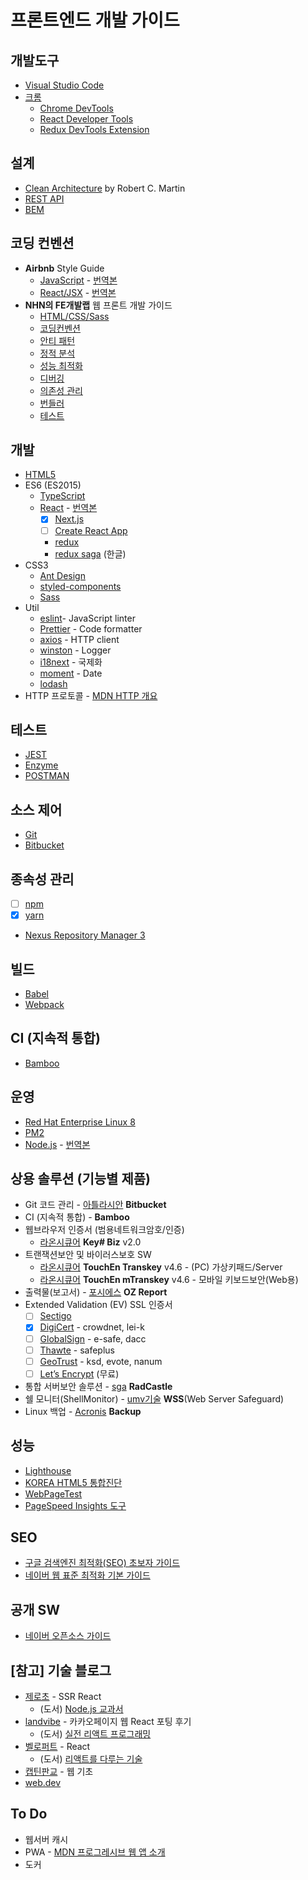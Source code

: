 # 프론트엔드 개발 가이드

## 개발도구

- [Visual Studio Code](https://code.visualstudio.com/)
- [크롬](https://www.google.com/intl/ko/chrome/)
  - [Chrome DevTools](https://developers.google.com/web/tools/chrome-devtools/?hl=ko)
  - [React Developer Tools](https://chrome.google.com/webstore/detail/react-developer-tools/fmkadmapgofadopljbjfkapdkoienihi?hl=ko)
  - [Redux DevTools Extension](http://extension.remotedev.io/)

## 설계

- [Clean Architecture](https://blog.coderifleman.com/2017/12/18/the-clean-architecture/) by Robert C. Martin
- [REST API](https://meetup.toast.com/posts/92)
- [BEM](http://getbem.com/)

## 코딩 컨벤션

- **Airbnb** Style Guide
  - [JavaScript](https://github.com/airbnb/javascript) - [번역본](https://github.com/ParkSB/javascript-style-guide)
  - [React/JSX](https://github.com/airbnb/javascript/tree/master/react) - [번역본](https://github.com/apple77y/javascript/tree/master/react)
- **NHN의 FE개발랩** 웹 프론트 개발 가이드
  - [HTML/CSS/Sass](https://ui.toast.com/fe-guide/ko_HTMLCSS)
  - [코딩컨벤션](https://ui.toast.com/fe-guide/ko_CODING-CONVENSION/)
  - [안티 패턴](https://ui.toast.com/fe-guide/ko_ANTI-PATTERN/)
  - [정적 분석](https://ui.toast.com/fe-guide/ko_STATIC-ANALYSIS/)
  - [성능 최적화](https://ui.toast.com/fe-guide/ko_PERFORMANCE/)
  - [디버깅](https://ui.toast.com/fe-guide/ko_DEBUG/)
  - [의존성 관리](https://ui.toast.com/fe-guide/ko_DEPENDENCY-MANAGE/)
  - [번들러](https://ui.toast.com/fe-guide/ko_BUNDLER/)
  - [테스트](https://ui.toast.com/fe-guide/ko_TEST/)

## 개발

- [HTML5](https://ui.toast.com/fe-guide/ko_HTMLCSS)
- ES6 (ES2015)
  - [TypeScript](https://www.typescriptlang.org/docs/)
  - [React](https://reactjs.org/docs/) - [번역본](https://ko.reactjs.org/docs/)
    - [x] [Next.js](https://nextjs.org/docs/)
    - [ ] [Create React App](https://create-react-app.dev/docs/getting-started)
    - [redux](https://redux.js.org/introduction/getting-started)
    - [redux saga](https://mskims.github.io/redux-saga-in-korean/) (한글)
- CSS3
  - [Ant Design](https://ant.design/docs/react/introduce)
  - [styled-components](https://www.styled-components.com/docs)
  - [Sass](https://sass-lang.com/documentation)
- Util
  - [eslint](https://eslint.org/)- JavaScript linter
  - [Prettier](https://prettier.io/) - Code formatter
  - [axios](https://github.com/axios/axios) - HTTP client
  - [winston](https://github.com/winstonjs/winston) - Logger
  - [i18next](https://www.i18next.com/) - 국제화
  - [moment](https://momentjs.com/docs/) - Date
  - [lodash](https://lodash.com/)
- HTTP 프로토콜 - [MDN HTTP 개요](https://developer.mozilla.org/ko/docs/Web/HTTP/Overview)

## 테스트

- [JEST](ksdhj)
- [Enzyme](https://airbnb.io/enzyme/)
- [POSTMAN](https://www.getpostman.com/)

## 소스 제어

- [Git](https://git-scm.com/)
- [Bitbucket](https://bitbucket.org/)

## 종속성 관리

- [ ] [npm](https://www.npmjs.com/)
- [x] [yarn](https://yarnpkg.com/lang/en/)
- [Nexus Repository Manager 3](https://help.sonatype.com/repomanager3)

## 빌드

- [Babel](https://babeljs.io/)
- [Webpack](https://webpack.js.org/)

## CI (지속적 통합)

- [Bamboo](https://www.atlassian.com/ko/software/bamboo)

## 운영

- [Red Hat Enterprise Linux 8](https://www.redhat.com/ko/technologies/linux-platforms/enterprise-linux)
- [PM2](http://pm2.keymetrics.io/)
- [Node.js](https://nodejs.org/) - [번역본](https://nodejs.org/ko/)

## 상용 솔루션 (기능별 제품)

- Git 코드 관리 - [아틀라시안](https://www.atlassian.com/ko) **Bitbucket**
- CI (지속적 통합) - **Bamboo**
- 웹브라우저 인증서 (범용네트워크암호/인증)
  - [라온시큐어](https://www.raonsecure.com/) **Key# Biz** v2.0
- 트랜잭션보안 및 바이러스보호 SW
  - [라온시큐어](https://www.raonsecure.com/) **TouchEn Transkey** v4.6 - (PC) 가상키패드/Server
  - [라온시큐어](https://www.raonsecure.com/) **TouchEn mTranskey** v4.6 - 모바일 키보드보안(Web용)
- 출력물(보고서) - [포시에스](http://www.forcs.com/) **OZ Report**
- Extended Validation (EV) SSL 인증서
  - [ ] [Sectigo](https://sectigo.com/)
  - [x] [DigiCert](https://www.digicert.com/) - crowdnet, lei-k
  - [ ] [GlobalSign](https://www.globalsign.com/) - e-safe, dacc
  - [ ] [Thawte](https://www.thawte.com/) - safeplus
  - [ ] [GeoTrust](https://www.geotrust.com/) - ksd, evote, nanum
  - [ ] [Let’s Encrypt](https://letsencrypt.org/) (무료)
- 통합 서버보안 솔루션 - [sga](http://www.sgasol.kr/kr/01_product/product01.php) **RadCastle**
- 쉘 모니터(ShellMonitor) - [umv기술](http://www.umv.co.kr/kor/product/product0101.php) **WSS**(Web Server Safeguard)
- Linux 백업 - [Acronis](https://www.acronis.com/ko-kr/business/backup/linux-server/) **Backup**

## 성능

- [Lighthouse](https://developers.google.com/web/tools/lighthouse/?hl=ko)
- [KOREA HTML5 통합진단](https://www.koreahtml5.kr/front/diagnosis/diagnosticUrl.do)
- [WebPageTest](https://www.webpagetest.org/)
- [PageSpeed Insights 도구](https://developers.google.com/speed/pagespeed/insights/?hl=ko)

## SEO

- [구글 검색엔진 최적화(SEO) 초보자 가이드](https://support.google.com/webmasters/answer/7451184?hl=ko)
- [네이버 웹 표준 최적화 기본 가이드](https://webmastertool.naver.com/guide/basic_optimize.naver#chapter1.1)

## 공개 SW

- [네이버 오픈소스 가이드](https://naver.github.io/OpenSourceGuide/book/)

## [참고] 기술 블로그

- [제로초](https://www.zerocho.com/) - SSR React
  - (도서) [Node.js 교과서](https://thebook.io/006982/)
- [landvibe](https://medium.com/@ljs0705/카카오페이지-웹-react-포팅-후기-76402cc5e031) - 카카오페이지 웹 React 포팅 후기
  - (도서) [실전 리액트 프로그래밍](http://www.kyobobook.co.kr/product/detailViewKor.laf?mallGb=KOR&ejkGb=KOR&linkClass=&barcode=9788966262465#N)  
- [벨로퍼트](https://velog.io/@velopert) - React
  - (도서) [리액트를 다루는 기술](https://thebook.io/006946/)
- [캡틴판교](https://joshua1988.github.io/) - 웹 기초
- [web.dev](https://web.dev/)

## To Do

- 웹서버 캐시
- PWA - [MDN 프로그레시브 웹 앱 소개](https://developer.mozilla.org/ko/docs/Web/Progressive_web_apps/소개)
- 도커
